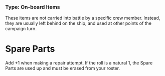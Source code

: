 ### Type: On-board Items

These items are not carried into battle by a specific crew member. Instead, they are usually left behind on the ship, and used at other points of the campaign turn.
# Spare Parts

Add +1 when making a repair attempt. If the roll is a natural 1, the Spare Parts are used up and must be erased from your roster.